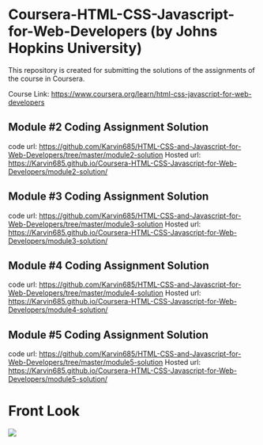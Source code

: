# Coursera-HTML-CSS-Javascript-for-Web-Developers (by Johns Hopkins University)
This repository is created for submitting the solutions of the assignments of the course in Coursera.

Course Link: https://www.coursera.org/learn/html-css-javascript-for-web-developers

## Module #2 Coding Assignment Solution
   code url: https://github.com/Karvin685/HTML-CSS-and-Javascript-for-Web-Developers/tree/master/module2-solution
   Hosted url: https://Karvin685.github.io/Coursera-HTML-CSS-Javascript-for-Web-Developers/module2-solution/

## Module #3 Coding Assignment Solution
  code url: https://github.com/Karvin685/HTML-CSS-and-Javascript-for-Web-Developers/tree/master/module3-solution
  Hosted url: https://Karvin685.github.io/Coursera-HTML-CSS-Javascript-for-Web-Developers/module3-solution/

## Module #4 Coding Assignment Solution
  code url: https://github.com/Karvin685/HTML-CSS-and-Javascript-for-Web-Developers/tree/master/module4-solution
  Hosted url: https://Karvin685.github.io/Coursera-HTML-CSS-Javascript-for-Web-Developers/module4-solution/

## Module #5 Coding Assignment Solution
  code url: https://github.com/Karvin685/HTML-CSS-and-Javascript-for-Web-Developers/tree/master/module5-solution
  Hosted url: https://Karvin685.github.io/Coursera-HTML-CSS-Javascript-for-Web-Developers/module5-solution/
  
# Front Look

![](front_look.png)

